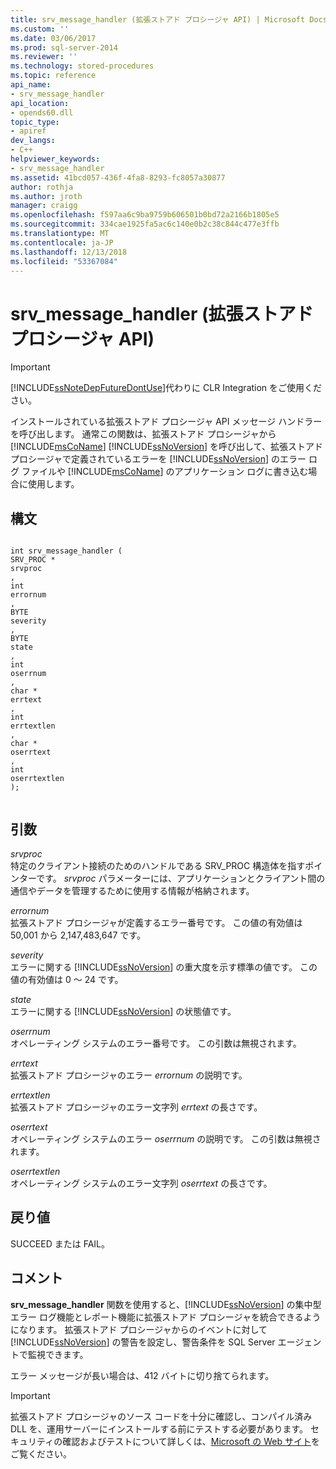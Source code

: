 ```yaml
---
title: srv_message_handler (拡張ストアド プロシージャ API) | Microsoft Docs
ms.custom: ''
ms.date: 03/06/2017
ms.prod: sql-server-2014
ms.reviewer: ''
ms.technology: stored-procedures
ms.topic: reference
api_name:
- srv_message_handler
api_location:
- opends60.dll
topic_type:
- apiref
dev_langs:
- C++
helpviewer_keywords:
- srv_message_handler
ms.assetid: 41bcd057-436f-4fa8-8293-fc8057a30877
author: rothja
ms.author: jroth
manager: craigg
ms.openlocfilehash: f597aa6c9ba9759b606501b0bd72a2166b1805e5
ms.sourcegitcommit: 334cae1925fa5ac6c140e0b2c38c844c477e3ffb
ms.translationtype: MT
ms.contentlocale: ja-JP
ms.lasthandoff: 12/13/2018
ms.locfileid: "53367084"
---
```

# <a name="srvmessagehandler-extended-stored-procedure-api"></a>srv_message_handler (拡張ストアド プロシージャ API)
    
> [!IMPORTANT]  
>  [!INCLUDE[ssNoteDepFutureDontUse](../../includes/ssnotedepfuturedontuse-md.md)]代わりに CLR Integration をご使用ください。  
  
 インストールされている拡張ストアド プロシージャ API メッセージ ハンドラーを呼び出します。 通常この関数は、拡張ストアド プロシージャから [!INCLUDE[msCoName](../../includes/msconame-md.md)] [!INCLUDE[ssNoVersion](../../includes/ssnoversion-md.md)] を呼び出して、拡張ストアド プロシージャで定義されているエラーを [!INCLUDE[ssNoVersion](../../includes/ssnoversion-md.md)] のエラー ログ ファイルや [!INCLUDE[msCoName](../../includes/msconame-md.md)] のアプリケーション ログに書き込む場合に使用します。  
  
## <a name="syntax"></a>構文  
  
```  
  
int srv_message_handler (  
SRV_PROC *  
srvproc  
,  
int  
errornum  
,  
BYTE   
severity  
,  
BYTE  
state  
,  
int  
oserrnum  
,  
char *  
errtext  
,  
int  
errtextlen  
,  
char *  
oserrtext  
,  
int  
oserrtextlen  
);  
  
```  
  
## <a name="arguments"></a>引数  
 *srvproc*  
 特定のクライアント接続のためのハンドルである SRV_PROC 構造体を指すポインターです。 *srvproc* パラメーターには、アプリケーションとクライアント間の通信やデータを管理するために使用する情報が格納されます。  
  
 *errornum*  
 拡張ストアド プロシージャが定義するエラー番号です。 この値の有効値は 50,001 から 2,147,483,647 です。  
  
 *severity*  
 エラーに関する [!INCLUDE[ssNoVersion](../../includes/ssnoversion-md.md)] の重大度を示す標準の値です。 この値の有効値は 0 ～ 24 です。  
  
 *state*  
 エラーに関する [!INCLUDE[ssNoVersion](../../includes/ssnoversion-md.md)] の状態値です。  
  
 *oserrnum*  
 オペレーティング システムのエラー番号です。 この引数は無視されます。  
  
 *errtext*  
 拡張ストアド プロシージャのエラー *errornum* の説明です。  
  
 *errtextlen*  
 拡張ストアド プロシージャのエラー文字列 *errtext* の長さです。  
  
 *oserrtext*  
 オペレーティング システムのエラー *oserrnum* の説明です。 この引数は無視されます。  
  
 *oserrtextlen*  
 オペレーティング システムのエラー文字列 *oserrtext* の長さです。  
  
## <a name="returns"></a>戻り値  
 SUCCEED または FAIL。  
  
## <a name="remarks"></a>コメント  
 **srv_message_handler** 関数を使用すると、[!INCLUDE[ssNoVersion](../../includes/ssnoversion-md.md)] の集中型エラー ログ機能とレポート機能に拡張ストアド プロシージャを統合できるようになります。 拡張ストアド プロシージャからのイベントに対して [!INCLUDE[ssNoVersion](../../includes/ssnoversion-md.md)] の警告を設定し、警告条件を SQL Server エージェントで監視できます。  
  
 エラー メッセージが長い場合は、412 バイトに切り捨てられます。  
  
> [!IMPORTANT]  
>  拡張ストアド プロシージャのソース コードを十分に確認し、コンパイル済み DLL を、運用サーバーにインストールする前にテストする必要があります。 セキュリティの確認およびテストについて詳しくは、[Microsoft の Web サイト](https://go.microsoft.com/fwlink/?LinkID=54761&amp;clcid=0x409https://msdn.microsoft.com/security/)をご覧ください。  
  
  

